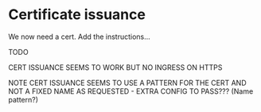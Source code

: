 # Certificate issuance

We now need a cert. Add the instructions...

TODO

CERT ISSUANCE SEEMS TO WORK BUT NO INGRESS ON HTTPS

NOTE CERT ISSUANCE SEEMS TO USE A PATTERN FOR THE CERT AND NOT A FIXED NAME AS REQUESTED - EXTRA CONFIG TO PASS??? (Name pattern?)
